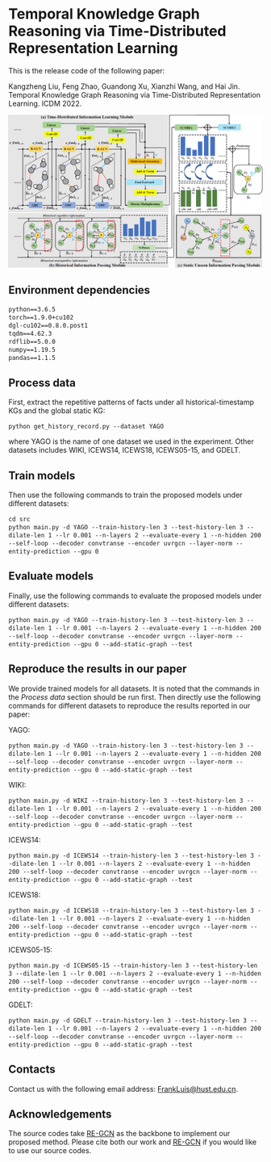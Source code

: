 # Temporal Knowledge Graph Reasoning via Time-Distributed Representation Learning

This is the release code of the following paper:

Kangzheng Liu, Feng Zhao, Guandong Xu, Xianzhi Wang, and Hai Jin. Temporal Knowledge Graph Reasoning via Time-Distributed Representation Learning. ICDM 2022.

![DHU-NET](https://github.com/Liudaxian1/FIG/blob/main/DHU-NET.png)

## Environment dependencies

```shell
python==3.6.5
torch==1.9.0+cu102
dgl-cu102==0.8.0.post1
tqdm==4.62.3
rdflib==5.0.0
numpy==1.19.5
pandas==1.1.5
```

## Process data

First, extract the repetitive patterns of facts under all historical-timestamp KGs and the global static KG:

```shell
python get_history_record.py --dataset YAGO
```

where YAGO  is the name of one dataset we used in the experiment. Other datasets includes WIKI, ICEWS14, ICEWS18, ICEWS05-15, and GDELT.

## Train models

Then use the following commands to train the proposed models under different datasets:

```shell
cd src
python main.py -d YAGO --train-history-len 3 --test-history-len 3 --dilate-len 1 --lr 0.001 --n-layers 2 --evaluate-every 1 --n-hidden 200 --self-loop --decoder convtranse --encoder uvrgcn --layer-norm --entity-prediction --gpu 0
```

## Evaluate models

Finally, use the following commands to evaluate the proposed models under different datasets:

```shell
python main.py -d YAGO --train-history-len 3 --test-history-len 3 --dilate-len 1 --lr 0.001 --n-layers 2 --evaluate-every 1 --n-hidden 200 --self-loop --decoder convtranse --encoder uvrgcn --layer-norm --entity-prediction --gpu 0 --add-static-graph --test
```

## Reproduce the results in our paper

We provide trained models for all datasets. It is noted that the commands in the $Process\ data$ section should be run first. Then directly use the following commands for different datasets to reproduce the results reported in our paper:

YAGO:

```shell
python main.py -d YAGO --train-history-len 3 --test-history-len 3 --dilate-len 1 --lr 0.001 --n-layers 2 --evaluate-every 1 --n-hidden 200 --self-loop --decoder convtranse --encoder uvrgcn --layer-norm --entity-prediction --gpu 0 --add-static-graph --test
```

WIKI:

```shell
python main.py -d WIKI --train-history-len 3 --test-history-len 3 --dilate-len 1 --lr 0.001 --n-layers 2 --evaluate-every 1 --n-hidden 200 --self-loop --decoder convtranse --encoder uvrgcn --layer-norm --entity-prediction --gpu 0 --add-static-graph --test
```

ICEWS14:

```shell
python main.py -d ICEWS14 --train-history-len 3 --test-history-len 3 --dilate-len 1 --lr 0.001 --n-layers 2 --evaluate-every 1 --n-hidden 200 --self-loop --decoder convtranse --encoder uvrgcn --layer-norm --entity-prediction --gpu 0 --add-static-graph --test
```

ICEWS18:

```shell
python main.py -d ICEWS18 --train-history-len 3 --test-history-len 3 --dilate-len 1 --lr 0.001 --n-layers 2 --evaluate-every 1 --n-hidden 200 --self-loop --decoder convtranse --encoder uvrgcn --layer-norm --entity-prediction --gpu 0 --add-static-graph --test
```

ICEWS05-15:

```shell
python main.py -d ICEWS05-15 --train-history-len 3 --test-history-len 3 --dilate-len 1 --lr 0.001 --n-layers 2 --evaluate-every 1 --n-hidden 200 --self-loop --decoder convtranse --encoder uvrgcn --layer-norm --entity-prediction --gpu 0 --add-static-graph --test
```

GDELT:

```shell
python main.py -d GDELT --train-history-len 3 --test-history-len 3 --dilate-len 1 --lr 0.001 --n-layers 2 --evaluate-every 1 --n-hidden 200 --self-loop --decoder convtranse --encoder uvrgcn --layer-norm --entity-prediction --gpu 0 --add-static-graph --test
```

## Contacts

Contact us with the following email address: FrankLuis@hust.edu.cn.

## Acknowledgements

The source codes take [RE-GCN](https://github.com/Lee-zix/RE-GCN) as the backbone to implement our proposed method. Please cite both our work and [RE-GCN](https://github.com/Lee-zix/RE-GCN) if you would like to use our source codes.
